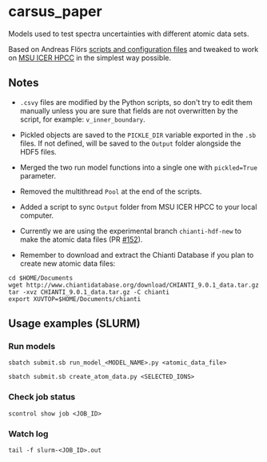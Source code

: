 # carsus_paper

Models used to test spectra uncertainties with different atomic data sets.

Based on Andreas Flörs [scripts and configuration files](https://github.com/tardis-sn/tardis-setups/tree/master/rad_trans_models) and tweaked to work on [MSU ICER HPCC](https://wiki.hpcc.msu.edu/) in the simplest way possible.

## Notes

- `.csvy` files are modified by the Python scripts, so don't try to edit them manually unless you are sure that fields are not overwritten by the script, for example: `v_inner_boundary`.

- Pickled objects are saved to the `PICKLE_DIR` variable exported in the `.sb` files. If not defined, will be saved to the `Output` folder alongside the HDF5 files.

- Merged the two run model functions into a single one with `pickled=True` parameter.

- Removed the multithread `Pool` at the end of the scripts.

- Added a script to sync `Output` folder from MSU ICER HPCC to your local computer.

- Currently we are using the experimental branch `chianti-hdf-new` to make the atomic data files (PR [#152](https://github.com/tardis-sn/carsus/pull/152)).

- Remember to download and extract the Chianti Database if you plan to create new atomic data files:

```
cd $HOME/Documents
wget http://www.chiantidatabase.org/download/CHIANTI_9.0.1_data.tar.gz
tar -xvz CHIANTI_9.0.1_data.tar.gz -C chianti
export XUVTOP=$HOME/Documents/chianti 
```

## Usage examples (SLURM)

### Run models

```
sbatch submit.sb run_model_<MODEL_NAME>.py <atomic_data_file> 
```

```
sbatch submit.sb create_atom_data.py <SELECTED_IONS>
```


### Check job status

```
scontrol show job <JOB_ID>
```

### Watch log

```
tail -f slurm-<JOB_ID>.out
```